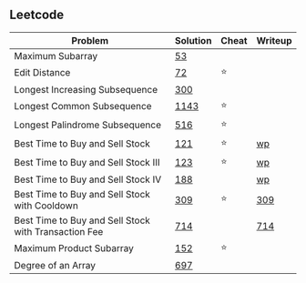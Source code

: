 ## Leetcode
| Problem        | Solution           | Cheat  | Writeup  |
| ------------- |-------------|-----|-----|
| Maximum Subarray   | [53](./leetcode53-1.java)      ||   |
| Edit Distance    | [72](./leetcode72-1.java)      |:star:|   |
| Longest Increasing Subsequence  | [300](./leetcode300-1.java)      |  |   |
| Longest Common Subsequence  | [1143](./leetcode1143-1.java)      |:star:|   |
| Longest Palindrome Subsequence    | [516](./leetcode516-1.java)      |:star:|   |
| Best Time to Buy and Sell Stock    | [121](./leetcode121-1.java)      |:star:| [wp](https://blog.1pwnch.com/posts/stock-problem-on-leetcode/#121-best-time-to-buy-and-sell-stock)  |
| Best Time to Buy and Sell Stock III   | [123](./leetcode123.java)      |:star:| [wp](https://blog.1pwnch.com/posts/stock-problem-on-leetcode/#123-best-time-to-buy-and-sell-stock-iii)  |
| Best Time to Buy and Sell Stock IV   | [188](./leetcode188.java)      || [wp](https://blog.1pwnch.com/posts/stock-problem-on-leetcode/#188-best-time-to-buy-and-sell-stock-iv)  |
| Best Time to Buy and Sell Stock with Cooldown   | [309](./leetcode309.java)      |:star:| [309](https://blog.1pwnch.com/posts/stock-problem-on-leetcode/#309-best-time-to-buy-and-sell-stock-with-cooldown)  |
| Best Time to Buy and Sell Stock with Transaction Fee   | [714](./leetcode714.java)      || [714](https://blog.1pwnch.com/posts/stock-problem-on-leetcode/#714-best-time-to-buy-and-sell-stock-with-transaction-fee)  |
| Maximum Product Subarray    | [152](./leetcode152-1.java)      |:star:|   |
| Degree of an Array    | [697](./leetcode697.java)      ||   |
